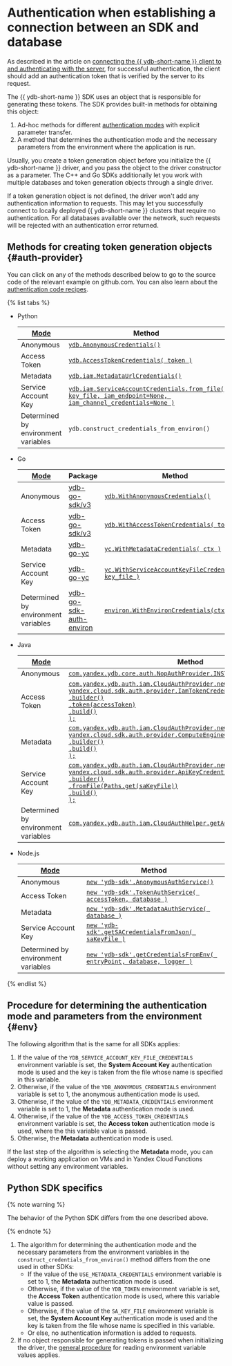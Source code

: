 # Authentication when establishing a connection between an SDK and database

As described in the article on [connecting the {{ ydb-short-name }} client to and authenticating with the server](../../../concepts/connect.md), for successful authentication, the client should add an authentication token that is verified by the server to its request.

The {{ ydb-short-name }} SDK uses an object that is responsible for generating these tokens. The SDK provides built-in methods for obtaining this object:

1. Ad-hoc methods for different [authentication modes](../../../concepts/connect.md#auth-modes) with explicit parameter transfer.
2. A method that determines the authentication mode and the necessary parameters from the environment where the application is run.

Usually, you create a token generation object before you initialize the {{ ydb-short-name }} driver, and you pass the object to the driver constructor as a parameter. The C++ and Go SDKs additionally let you work with multiple databases and token generation objects through a single driver.

If a token generation object is not defined, the driver won't add any authentication information to requests. This may let you successfully connect to locally deployed {{ ydb-short-name }} clusters that require no authentication. For all databases available over the network, such requests will be rejected with an authentication error returned.

## Methods for creating token generation objects {#auth-provider}

You can click on any of the methods described below to go to the source code of the relevant example on github.com. You can also learn about the [authentication code recipes](../recipes/auth/index.md).

{% list tabs %}

- Python

  | [Mode](../../../concepts/connect.md#auth-modes) | Method |
  | ----- | ----- |
  | Anonymous | [`ydb.AnonymousCredentials()`](https://github.com/yandex-cloud/ydb-python-sdk/tree/master/examples/anonymous-credentials) |
  | Access Token | [`ydb.AccessTokenCredentials( token )`](https://github.com/yandex-cloud/ydb-python-sdk/tree/master/examples/access-token-credentials) |
  | Metadata | [`ydb.iam.MetadataUrlCredentials()`](https://github.com/yandex-cloud/ydb-python-sdk/tree/master/examples/metadata-credentials) |
  | Service Account Key | [`ydb.iam.ServiceAccountCredentials.from_file(`</br>    `key_file, iam_endpoint=None, iam_channel_credentials=None )`](https://github.com/yandex-cloud/ydb-python-sdk/tree/master/examples/service-account-credentials) |
  | Determined by environment variables | `ydb.construct_credentials_from_environ()` |

- Go

  | [Mode](../../../concepts/connect.md#auth-modes) | Package | Method |
  | ----- | ----- | ---- |
  | Anonymous | [ydb-go-sdk/v3](https://github.com/ydb-platform/ydb-go-sdk/blob/master/go.mod) | [`ydb.WithAnonymousCredentials()`](https://github.com/ydb-platform/ydb-go-examples/tree/master/cmd/auth/anonymous_credentials) |
  | Access Token | [ydb-go-sdk/v3](https://github.com/ydb-platform/ydb-go-sdk/blob/master/go.mod) | [`ydb.WithAccessTokenCredentials( token )`](https://github.com/ydb-platform/ydb-go-examples/tree/master/cmd/auth/access_token_credentials) |
  | Metadata | [ydb-go-yc](https://github.com/ydb-platform/ydb-go-yc/blob/master/go.mod) | [`yc.WithMetadataCredentials( ctx )`](https://github.com/ydb-platform/ydb-go-examples/tree/master/cmd/auth/metadata_credentials) |
  | Service Account Key | [ydb-go-yc](https://github.com/ydb-platform/ydb-go-yc/blob/master/go.mod) | [`yc.WithServiceAccountKeyFileCredentials( key_file )`](https://github.com/ydb-platform/ydb-go-examples/tree/master/cmd/auth/service_account_credentials) |
  | Determined by environment variables | [ydb-go-sdk-auth-environ](https://github.com/ydb-platform/ydb-go-sdk-auth-environ/blob/master/go.mod) | [`environ.WithEnvironCredentials(ctx)`](https://github.com/ydb-platform/ydb-go-examples/tree/master/cmd/auth/environ) |

- Java

  | [Mode](../../../concepts/connect.md#auth-modes) | Method |
  | ----- | ----- |
  | Anonymous | [`com.yandex.ydb.core.auth.NopAuthProvider.INSTANCE`](https://github.com/yandex-cloud/ydb-java-sdk/tree/master/examples/auth/anonymous_credentials) |
  | Access Token | [`com.yandex.ydb.auth.iam.CloudAuthProvider.newAuthProvider(`</br> `yandex.cloud.sdk.auth.provider.IamTokenCredentialProvider`</br> `.builder()`</br> `.token(accessToken)`</br> `.build()`</br>`);`](https://github.com/yandex-cloud/ydb-java-sdk/tree/master/examples/auth/access_token_credentials) |
  | Metadata | [`com.yandex.ydb.auth.iam.CloudAuthProvider.newAuthProvider(`</br> `yandex.cloud.sdk.auth.provider.ComputeEngineCredentialProvider`</br> `.builder()`</br> `.build()`</br>`);`](https://github.com/yandex-cloud/ydb-java-sdk/tree/master/examples/auth/metadata_credentials) |
  | Service Account Key | [`com.yandex.ydb.auth.iam.CloudAuthProvider.newAuthProvider(`</br> `yandex.cloud.sdk.auth.provider.ApiKeyCredentialProvider`</br> `.builder()`</br> `.fromFile(Paths.get(saKeyFile))`</br> `.build()`</br>`);`](https://github.com/yandex-cloud/ydb-java-sdk/tree/master/examples/auth/service_account_credentials) |
  | Determined by environment variables | [`com.yandex.ydb.auth.iam.CloudAuthHelper.getAuthProviderFromEnviron();`](https://github.com/yandex-cloud/ydb-java-sdk/tree/master/examples/auth/environ/src/main/java/com/yandex/ydb/example) |

- Node.js

  | [Mode](../../../concepts/connect.md#auth-modes) | Method |
  | ----- | ----- |
  | Anonymous | [`new 'ydb-sdk'.AnonymousAuthService()`](https://github.com/ydb-platform/ydb-nodejs-sdk/tree/main/examples/auth/anonymous-credentials) |
  | Access Token | [`new 'ydb-sdk'.TokenAuthService( accessToken, database )`](https://github.com/ydb-platform/ydb-nodejs-sdk/tree/main/examples/auth/access-token-credentials) |
  | Metadata | [`new 'ydb-sdk'.MetadataAuthService( database )`](https://github.com/ydb-platform/ydb-nodejs-sdk/tree/main/examples/auth/metadata-credentials) |
  | Service Account Key | [`new 'ydb-sdk'.getSACredentialsFromJson( saKeyFile )`](https://github.com/ydb-platform/ydb-nodejs-sdk/tree/main/examples/auth/service-account-credentials) |
  | Determined by environment variables | [`new 'ydb-sdk'.getCredentialsFromEnv( entryPoint, database, logger )`](https://github.com/ydb-platform/ydb-nodejs-sdk/tree/main/examples/auth/environ) |

{% endlist %}

## Procedure for determining the authentication mode and parameters from the environment {#env}

The following algorithm that is the same for all SDKs applies:

1. If the value of the `YDB_SERVICE_ACCOUNT_KEY_FILE_CREDENTIALS` environment variable is set, the **System Account Key** authentication mode is used and the key is taken from the file whose name is specified in this variable.
2. Otherwise, if the value of the `YDB_ANONYMOUS_CREDENTIALS` environment variable is set to 1, the anonymous authentication mode is used.
3. Otherwise, if the value of the `YDB_METADATA_CREDENTIALS` environment variable is set to 1, the **Metadata** authentication mode is used.
4. Otherwise, if the value of the `YDB_ACCESS_TOKEN_CREDENTIALS` environment variable is set, the **Access token** authentication mode is used, where the this variable value is passed.
5. Otherwise, the **Metadata** authentication mode is used.

If the last step of the algorithm is selecting the **Metadata** mode, you can deploy a working application on VMs and in Yandex Cloud Functions without setting any environment variables.

## Python SDK specifics

{% note warning %}

The behavior of the Python SDK differs from the one described above.

{% endnote %}

1. The algorithm for determining the authentication mode and the necessary parameters from the environment variables in the `construct_credentials_from_environ()` method differs from the one used in other SDKs:
   * If the value of the `USE_METADATA_CREDENTIALS` environment variable is set to 1, the **Metadata** authentication mode is used.
   * Otherwise, if the value of the `YDB_TOKEN`  environment variable is set, the **Access Token** authentication mode is used, where this variable value is passed.
   * Otherwise, if the value of the `SA_KEY_FILE` environment variable is set, the **System Account Key** authentication mode is used and the key is taken from the file whose name is specified in this variable.
   * Or else, no authentication information is added to requests.
2. If no object responsible for generating tokens is passed when initializing the driver, the [general procedure](#env) for reading environment variable values applies.

